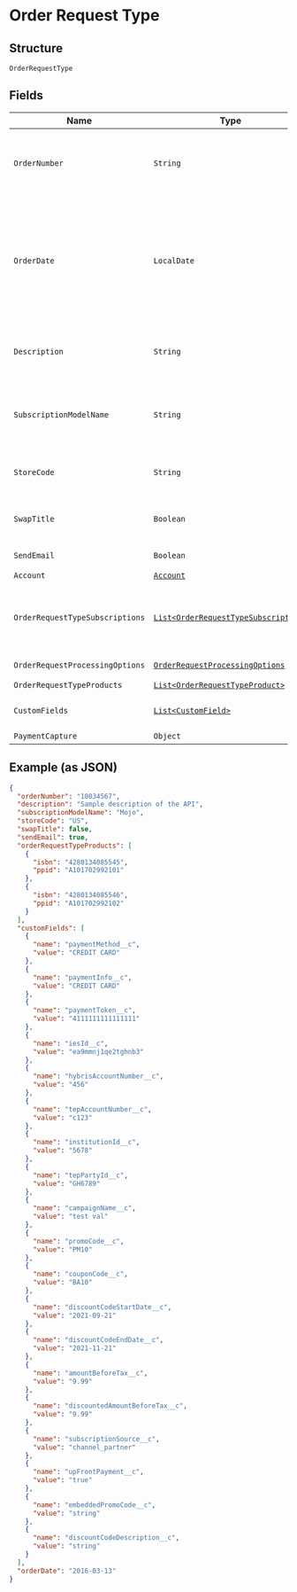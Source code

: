 
# Order Request Type

## Structure

`OrderRequestType`

## Fields

| Name | Type | Tags | Description | Getter | Setter |
|  --- | --- | --- | --- | --- | --- |
| `OrderNumber` | `String` | Optional | Hybris/PMC/OASIS Order Number.<br>**Constraints**: *Minimum Length*: `1`, *Maximum Length*: `50` | String getOrderNumber() | setOrderNumber(String orderNumber) |
| `OrderDate` | `LocalDate` | Optional | The date when the order is signed. All the order actions under this order will use this order date as the contract effective date if the contract effective date field is skipped or its value is left as null. | LocalDate getOrderDate() | setOrderDate(LocalDate orderDate) |
| `Description` | `String` | Optional | A description of the order.<br>**Constraints**: *Maximum Length*: `500` | String getDescription() | setDescription(String description) |
| `SubscriptionModelName` | `String` | Optional | Subscription Model Name.<br>**Constraints**: *Minimum Length*: `1`, *Maximum Length*: `50` | String getSubscriptionModelName() | setSubscriptionModelName(String subscriptionModelName) |
| `StoreCode` | `String` | Optional | store identifier<br>**Constraints**: *Maximum Length*: `20` | String getStoreCode() | setStoreCode(String storeCode) |
| `SwapTitle` | `Boolean` | Optional | Use for swapTitle.If swaptitle than value will be true. | Boolean getSwapTitle() | setSwapTitle(Boolean swapTitle) |
| `SendEmail` | `Boolean` | Optional | send email to the user | Boolean getSendEmail() | setSendEmail(Boolean sendEmail) |
| `Account` | [`Account`](../../doc/models/account.md) | Optional | - | Account getAccount() | setAccount(Account account) |
| `OrderRequestTypeSubscriptions` | [`List<OrderRequestTypeSubscription>`](../../doc/models/order-request-type-subscription.md) | Optional | new account details required to create subscription. This block is mandate for new customer | List<OrderRequestTypeSubscription> getOrderRequestTypeSubscriptions() | setOrderRequestTypeSubscriptions(List<OrderRequestTypeSubscription> orderRequestTypeSubscriptions) |
| `OrderRequestProcessingOptions` | [`OrderRequestProcessingOptions`](../../doc/models/order-request-processing-options.md) | Optional | Invoice or Payment. | OrderRequestProcessingOptions getOrderRequestProcessingOptions() | setOrderRequestProcessingOptions(OrderRequestProcessingOptions orderRequestProcessingOptions) |
| `OrderRequestTypeProducts` | [`List<OrderRequestTypeProduct>`](../../doc/models/order-request-type-product.md) | Optional | - | List<OrderRequestTypeProduct> getOrderRequestTypeProducts() | setOrderRequestTypeProducts(List<OrderRequestTypeProduct> orderRequestTypeProducts) |
| `CustomFields` | [`List<CustomField>`](../../doc/models/custom-field.md) | Optional | Information about the payment related fields. | List<CustomField> getCustomFields() | setCustomFields(List<CustomField> customFields) |
| `PaymentCapture` | `Object` | Optional | - | Object getPaymentCapture() | setPaymentCapture(Object paymentCapture) |

## Example (as JSON)

```json
{
  "orderNumber": "10034567",
  "description": "Sample description of the API",
  "subscriptionModelName": "Mojo",
  "storeCode": "US",
  "swapTitle": false,
  "sendEmail": true,
  "orderRequestTypeProducts": [
    {
      "isbn": "4280134085545",
      "ppid": "A101702992101"
    },
    {
      "isbn": "4280134085546",
      "ppid": "A101702992102"
    }
  ],
  "customFields": [
    {
      "name": "paymentMethod__c",
      "value": "CREDIT CARD"
    },
    {
      "name": "paymentInfo__c",
      "value": "CREDIT CARD"
    },
    {
      "name": "paymentToken__c",
      "value": "4111111111111111"
    },
    {
      "name": "iesId__c",
      "value": "ea9mmnj1qe2tghnb3"
    },
    {
      "name": "hybrisAccountNumber__c",
      "value": "456"
    },
    {
      "name": "tepAccountNumber__c",
      "value": "c123"
    },
    {
      "name": "institutionId__c",
      "value": "5678"
    },
    {
      "name": "tepPartyId__c",
      "value": "GH6789"
    },
    {
      "name": "campaignName__c",
      "value": "test val"
    },
    {
      "name": "promoCode__c",
      "value": "PM10"
    },
    {
      "name": "couponCode__c",
      "value": "BA10"
    },
    {
      "name": "discountCodeStartDate__c",
      "value": "2021-09-21"
    },
    {
      "name": "discountCodeEndDate__c",
      "value": "2021-11-21"
    },
    {
      "name": "amountBeforeTax__c",
      "value": "9.99"
    },
    {
      "name": "discountedAmountBeforeTax__c",
      "value": "9.99"
    },
    {
      "name": "subscriptionSource__c",
      "value": "channel_partner"
    },
    {
      "name": "upFrontPayment__c",
      "value": "true"
    },
    {
      "name": "embeddedPromoCode__c",
      "value": "string"
    },
    {
      "name": "discountCodeDescription__c",
      "value": "string"
    }
  ],
  "orderDate": "2016-03-13"
}
```

